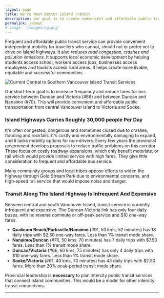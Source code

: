 ```yaml
---
layout: page
title: We're Want Better Island Transit
description: Our goal is to create convenient and affordable public transportation on Vancouver Island. We will build public support and lobby local, regional and provincial governments to plan, fund and implement frequent, affordable bus service connecting central and south Vancouver Island.
permalink: /about
# image: '/images/og.png'
---
```


Frequent and affordable public transit service can provide convenient independent mobility for travellers who cannot, should not or prefer not to drive on Island highways. It also _reduces road congestion, crashes and pollution emissions_. It supports local economic development by helping students access school, workers access jobs, businesses access employees and tourists access rural areas. It helps create more livable, equitable and successful communities.

![Current Central to Southern Vancouver Island Transit Services]({{site.baseurl}}/images/island-trip-cost.png)

Our short-term goal is to increase frequency and reduce fares for bus service between Duncan and Victoria (#66) and between Duncan and Nanaimo (#70). This will provide convenient and affordable public transportation from central Vancouver Island to Victoria and Sooke.

### Island Highways Carries Roughly 30,000 people Per Day

It's often congested, dangerous and sometimes closed due to crashes, flooding and rockfalls. It's costly and environmentally damaging to expand, and it lacks mobility options for non-drivers. Every few years the provincial government develops proposals to reduce traffic problems on this corridor. These focus on costly roadway expansions, which only benefit motorists, or rail which would provide limited service with high fares. They give little consideration to frequent and affordable bus service.

Many community groups and local tribes oppose efforts to widen the highway through Gold Stream Park due to environmental concerns, and high-speed rail service that would impose noise and danger.

### Transit Along The Island Highway Is Infrequent And Expensive 

Between central and south Vancouver Island, transit service is currently infrequent and expensive. The Duncan-Victoria link has only four daily buses, with no reverse commute or off-peak service and $10 one-way fares.

- **Qualicum Beach/Parksville/Nanaimo** (#91, 50 kms, 52 minutes) has 18 daily trips with $2.50 one-way fares. Less than 1% transit mode share.
- **Nanaimo/Duncan** (#70, 50 kms, 70 minutes) has 7 daily trips with $7.50 fares. Less than 1% transit mode share.
- **Duncan/Victoria** (#66, 60 kms, 75 minutes) has only 4 daily trips with $10 one-way fares. Less than 1% transit mode share.
- **Sooke/Victoria** (#61, 40 kms, 70 minutes) has 43 daily trips with $2.50 fares. More than 20% peak-period transit mode share.

Provincial leadership is **necessary** to plan intercity public transit services that connect island communities. This would be a model for other intercity transit connections.

***